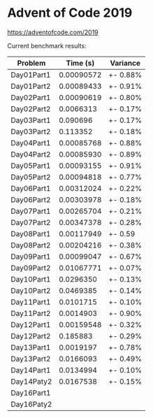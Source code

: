 Advent of Code 2019
===================

https://adventofcode.com/2019

Current benchmark results:

|Problem|Time (s)|Variance|
|-|-|-|
|Day01Part1|0.00090572|+-  0.88%|
|Day01Part2|0.00089433|+-  0.91%|
|Day02Part1|0.00090619|+-  0.80%|
|Day02Part2|0.0066313|+-  0.17%|
|Day03Part1|0.090696|+-  0.17%|
|Day03Part2|0.113352|+-  0.18%|
|Day04Part1|0.00085768|+-  0.88%|
|Day04Part2|0.00085930|+-  0.89%|
|Day05Part1|0.00093155|+-  0.91%|
|Day05Part2|0.00094818|+-  0.77%|
|Day06Part1|0.00312024|+-  0.22%|
|Day06Part2|0.00303978|+-  0.18%|
|Day07Part1|0.00265704|+-  0.21%|
|Day07Part2|0.00347378|+-  0.28%|
|Day08Part1|0.00117949|+-  0.59|
|Day08Part2|0.00204216|+-  0.38%|
|Day09Part1|0.00099047|+-  0.67%|
|Day09Part2|0.01067771|+-  0.07%|
|Day10Part1|0.0296350|+-  0.13%|
|Day10Part2|0.0469385|+-  0.14%|
|Day11Part1|0.0101715|+-  0.10%|
|Day11Part2|0.0014903|+-  0.90%|
|Day12Part1|0.00159548|+-  0.32%|
|Day12Part2|0.185883| +-  0.29%|
|Day13Part1|0.0019197|+-  0.78%|
|Day13Part2|0.0166093|+-  0.49%|
|Day14Part1|0.0134994|+-  0.10%|
|Day14Paty2|0.0167538|+-  0.15%|
|Day16Part1|||
|Day16Paty2|||
